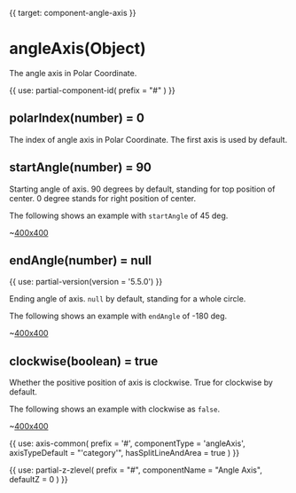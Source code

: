 
{{ target: component-angle-axis }}

# angleAxis(Object)

The angle axis in Polar Coordinate.

{{ use: partial-component-id(
    prefix = "#"
) }}

## polarIndex(number) = 0

The index of angle axis in Polar Coordinate. The first axis is used by default.

## startAngle(number) = 90

<ExampleUIControlAngle default="90" min="-360" max="360" step="1" />

Starting angle of axis. 90 degrees by default, standing for top position of center. 0 degree stands for right position of center.

The following shows an example with `startAngle` of 45 deg.

~[400x400](${galleryViewPath}doc-example/polar-start-angle&edit=1&reset=1)

## endAngle(number) = null

<ExampleUIControlAngle default="null" min="-360" max="360" step="1" />

{{ use: partial-version(version = '5.5.0') }}

Ending angle of axis. `null` by default, standing for a whole circle.

The following shows an example with `endAngle` of -180 deg.

~[400x400](${galleryViewPath}doc-example/polar-end-angle&edit=1&reset=1)

## clockwise(boolean) = true

<ExampleUIControlBoolean default="true" />

Whether the positive position of axis is clockwise. True for clockwise by default.

The following shows an example with clockwise as `false`.

~[400x400](${galleryViewPath}doc-example/polar-anticlockwise&edit=1&reset=1)

{{ use: axis-common(
    prefix = '#',
    componentType = 'angleAxis',
    axisTypeDefault = "'category'",
    hasSplitLineAndArea = true
) }}

{{ use: partial-z-zlevel(
    prefix = "#",
    componentName = "Angle Axis",
    defaultZ = 0
) }}

